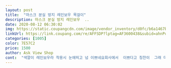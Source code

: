 ```yaml
---
layout: post 
title:  "마스크 분실 방지 레인보우 목걸이" 
description: 마스크 분실 방지 레인보우  ..
date: 2020-08-12 06:30:02 
img: https://static.coupangcdn.com/image/vendor_inventory/d0fc/b6a1467b6cc452a32092723f9cd1e1d07ecbc256405794a55e855bfa50e6.jpg 
linkUrl: https://link.coupang.com/re/AFFSDP?lptag=AF3600438&subid=ahnPublicAsk&pageKey=1947135461&itemId=3305829669&vendorItemId=71264389022&traceid=V0-113-ce764aeddcfc740a 
categories: [1005] 
color: 7E57C2 
price: 1500 
author: Ask View Shop 
cont:  "색깔이 레인보우라 착용시 눈에띄고 넘 이쁘네요회사에서  이쁘다고 칭찬이  그래 더 구매합니다좋은상품 감사하네요!!<br/>" 
---
```

